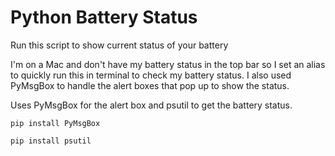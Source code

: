 # Python Battery Status
 Run this script to show current status of your battery
 
I'm on a Mac and don't have my battery status in the top bar so I set an alias to quickly run this in terminal to check my battery status. I also used PyMsgBox to handle the alert boxes that pop up to show the status.

Uses PyMsgBox for the alert box and psutil to get the battery status.
 
 ```
 pip install PyMsgBox
  ```
   ```
 pip install psutil
  ```
